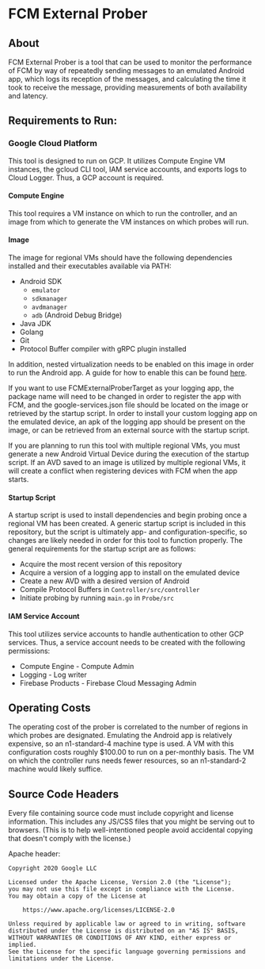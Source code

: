 # FCM External Prober

## About

FCM External Prober is a tool that can be used to monitor the performance of FCM by way of repeatedly sending messages to an emulated Android app, which logs its reception of the messages, and calculating the time it took to receive the message, providing measurements of both availability and latency.

## Requirements to Run:

### Google Cloud Platform

This tool is designed to run on GCP. It utilizes Compute Engine VM instances, the gcloud CLI tool, IAM service accounts, and exports logs to Cloud Logger. Thus, a GCP account is required.

#### Compute Engine

This tool requires a VM instance on which to run the controller, and an image from which to generate the VM instances on which probes will run.

#### Image

The image for regional VMs should have the following dependencies installed and their executables available via PATH:
* Android SDK
    * `emulator`
    * `sdkmanager`
    * `avdmanager`
    * `adb` (Android Debug Bridge)
* Java JDK
* Golang
* Git
* Protocol Buffer compiler with gRPC plugin installed

In addition, nested virtualization needs to be enabled on this image in order to run the Android app. A guide for how to enable this can be found [here](https://cloud.google.com/compute/docs/instances/enable-nested-virtualization-vm-instances).

If you want to use FCMExternalProberTarget as your logging app, the package name will need to be changed in order to register the app with FCM, and the google-services.json file should be located on the image or retrieved by the startup script.
In order to install your custom logging app on the emulated device, an apk of the logging app should be present on the image, or can be retrieved from an external source with the startup script.

If you are planning to run this tool with multiple regional VMs, you must generate a new Android Virtual Device during the execution of the startup script. If an AVD saved to an image is utilized by multiple regional VMs, it will create a conflict when registering devices with FCM when the app starts.

#### Startup Script

A startup script is used to install dependencies and begin probing once a regional VM has been created. A generic startup script is included in this repository, but the script is ultimately app- and configuration-specific, so changes are likely needed in order for this tool to function properly. The general requirements for the startup script are as follows:
* Acquire the most recent version of this repository
* Acquire a version of a logging app to install on the emulated device
* Create a new AVD with a desired version of Android
* Compile Protocol Buffers in `Controller/src/controller`
* Initiate probing by running `main.go` in `Probe/src`

#### IAM Service Account

This tool utilizes service accounts to handle authentication to other GCP services. Thus, a service account needs to be created with the following permissions:
* Compute Engine - Compute Admin
* Logging - Log writer
* Firebase Products - Firebase Cloud Messaging Admin

## Operating Costs

The operating cost of the prober is correlated to the number of regions in which probes are designated. Emulating the Android app is relatively expensive, so an n1-standard-4 machine type is used. A VM with this configuration costs roughly $100.00 to run on a per-monthly basis. The VM on which the controller runs needs fewer resources, so an n1-standard-2 machine would likely suffice.


## Source Code Headers

Every file containing source code must include copyright and license
information. This includes any JS/CSS files that you might be serving out to
browsers. (This is to help well-intentioned people avoid accidental copying that
doesn't comply with the license.)

Apache header:

    Copyright 2020 Google LLC

    Licensed under the Apache License, Version 2.0 (the "License");
    you may not use this file except in compliance with the License.
    You may obtain a copy of the License at

        https://www.apache.org/licenses/LICENSE-2.0

    Unless required by applicable law or agreed to in writing, software
    distributed under the License is distributed on an "AS IS" BASIS,
    WITHOUT WARRANTIES OR CONDITIONS OF ANY KIND, either express or implied.
    See the License for the specific language governing permissions and
    limitations under the License.
